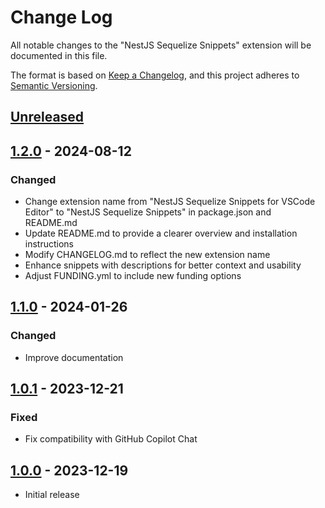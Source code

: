 # Change Log

All notable changes to the "NestJS Sequelize Snippets" extension will be documented in this file.

The format is based on [Keep a Changelog](https://keepachangelog.com/en/1.0.0/),
and this project adheres to [Semantic Versioning](https://semver.org/spec/v2.0.0.html).

## [Unreleased]

## [1.2.0] - 2024-08-12

### Changed

- Change extension name from "NestJS Sequelize Snippets for VSCode Editor" to "NestJS Sequelize Snippets" in package.json and README.md
- Update README.md to provide a clearer overview and installation instructions
- Modify CHANGELOG.md to reflect the new extension name
- Enhance snippets with descriptions for better context and usability
- Adjust FUNDING.yml to include new funding options

## [1.1.0] - 2024-01-26

### Changed

- Improve documentation

## [1.0.1] - 2023-12-21

### Fixed

- Fix compatibility with GitHub Copilot Chat

## [1.0.0] - 2023-12-19

- Initial release

[unreleased]: https://github.com/ManuelGil/vscode-nestjs-sequelize-snippets/compare/v1.2.0...HEAD
[1.2.0]: https://github.com/ManuelGil/vscode-nestjs-sequelize-snippets/compare/v1.1.0...v1.2.0
[1.1.0]: https://github.com/ManuelGil/vscode-nestjs-sequelize-snippets/compare/v1.0.1...v1.1.0
[1.0.1]: https://github.com/ManuelGil/vscode-nestjs-sequelize-snippets/compare/v1.0.0...v1.0.1
[1.0.0]: https://github.com/ManuelGil/vscode-nestjs-sequelize-snippets/releases/tag/v1.0.0
